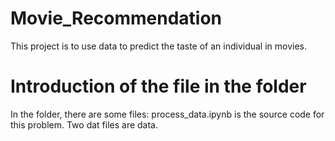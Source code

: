 # Movie_Recommendation
This project is to use data to predict the taste of an individual in movies.

# Introduction of the file in the folder
In the folder, there are some files:
process_data.ipynb is the source code for this problem.
Two dat files are data.

